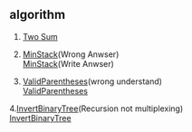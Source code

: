 ## algorithm

1. [Two Sum](https://github.com/Crainax/LeetCode/blob/master/src/TwoSum.java)

2. [MinStack](https://github.com/Crainax/LeetCode/blob/master/src/MinStack.java)(Wrong Anwser)  
 [MinStack](https://github.com/Crainax/LeetCode/blob/master/src/MinStack_2.java)(Write Anwser)

3. [ValidParentheses](https://github.com/Crainax/LeetCode/blob/master/src/ValidParentheses.java)(wrong understand)  
  [ValidParentheses](https://github.com/Crainax/LeetCode/blob/master/src/ValidParentheses_2.java)

4.[InvertBinaryTree](https://github.com/Crainax/LeetCode/blob/master/src/InvertBinaryTree.java)(Recursion not multiplexing)  
  [InvertBinaryTree](https://github.com/Crainax/LeetCode/blob/master/src/InvertBinaryTree_2.java)
